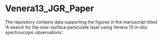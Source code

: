 # Venera13_JGR_Paper
The repository contains data supporting the figures in the manuscript titled 'A search for the near-surface particulate layer using Venera 13 in-situ spectroscopic observations'.
